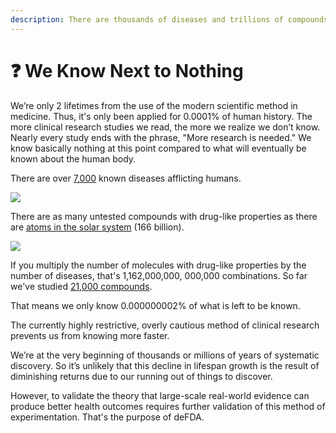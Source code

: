 ```yaml
---
description: There are thousands of diseases and trillions of compounds with drug-like properties, but we've only studied 0.000000002% of potential treatments so far.
---
```


# ❓ We Know Next to Nothing

We’re only 2 lifetimes from the use of the modern scientific method in medicine. Thus, it's only been applied for 0.0001% of human history. The more clinical research studies we read, the more we realize we don’t know. Nearly every study ends with the phrase, "More research is needed." We know basically nothing at this point compared to what will eventually be known about the human body.

There are over [7,000](https://www.washingtonpost.com/news/fact-checker/wp/2016/11/17/are-there-really-10000-diseases-and-500-cures/) known diseases afflicting humans.

![](https://static.crowdsourcingcures.org/dfda/assets/rare-diseases.jpg)

There are as many untested compounds with drug-like properties as there are [atoms in the solar system](https://www.nature.com/articles/549445a) (166 billion).

![](<https://static.crowdsourcingcures.org/dfda/assets/number-of-molecules-with-drug-like-properties (1).png>)

If you multiply the number of molecules with drug-like properties by the number of diseases, that's 1,162,000,000, 000,000 combinations. So far we've studied [21,000 compounds](https://www.centerwatch.com/articles/12702-new-mit-study-puts-clinical-research-success-rate-at-14-percent).

That means we only know 0.000000002% of what is left to be known.

The currently highly restrictive, overly cautious method of clinical research prevents us from knowing more faster.

We’re at the very beginning of thousands or millions of years of systematic discovery. So it’s unlikely that this decline in lifespan growth is the result of diminishing returns due to our running out of things to discover.

However, to validate the theory that large-scale real-world evidence can produce better health outcomes requires further validation of this method of experimentation. That's the purpose of deFDA.
